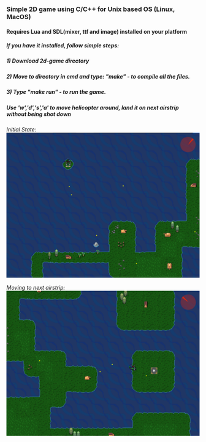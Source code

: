 ### Simple 2D game using C/C++ for Unix based OS (Linux, MacOS)
#### Requires Lua and SDL(mixer, ttf and image) installed on your platform
##### If you have it installed, follow simple steps:
##### 1) Download 2d-game directory
##### 2) Move to directory in cmd and type: "make" - to compile all the files.
##### 3) Type "make run" - to run the game.

##### Use 'w','d','s','a' to move helicopter around, land it on next airstrip without being shot down
*Initial State:*
![](README/screen.png)

*Moving to next airstrip:*
![](README/moving.png)

